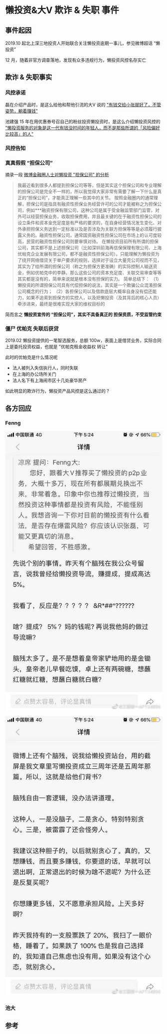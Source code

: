 # 懒投资&大V 欺诈 & 失职 事件

## 事件起因

2019.10 起北上深三地投资人开始联合关注懒投资逾期一事儿，参见微博超话 “懒投资”

12 月，随着非官方调查落地，发现有众多违规行为，懒投资风控名存实亡

## 欺诈 & 失职事实

### 风控承诺

磊在介绍产品时，是这么给他和帮他引流的大V 说的 ["有钱交给小张就好了，不管姿势，躺着赚钱"][1]

池建强 15 年在用优惠券号召自己的粉丝投资懒投资时，是这么介绍懒投资风控的 ["懒投资服务的对象是这一代有钱没时间的年轻人，而不是那些所谓的「风险偏好比较高」的人"][2]

### 风控告知

### 真真假假 “担保公司”

摘录一段 [微博金融圈人士对懒投资 "担保公司" 的分析][3]

> 我最近看到很多人都提到担保公司等等，但是其实这个担保公司和专业理解的担保公司是完全不一样的，所以我觉得大家非常有需要了解一下什么是真正的“担保公司”，才能真正理解一些其中的关节。
> 按照金融圈内的通常理解，担保公司是指具有融资性担保业务经营许可的公司才能被称之为担保公司，例如***融资担保有限公司，这种公司是属于受金融监管部门监管，对外可以经营担保业务，收取担保费用，并且最关键的在于融资性担保公司的设立条件和资本金充足度是有严格的要求的，在自身经营情况发生变化、对外承担担保义务达到一定标准以及是否涉及为关联方担保等等是必须履行披露义务的。融资性担保公司，通常国资融资性担保公司在市场上的认可度较高，民营的融资性担保公司则要审慎对待。
> 在懒投资目前所有所谓的担保公司，其实都不是上述担保公司（比如深圳前海再信保保理有限公司、上海优帕克企业发展有限公司，都不是融资性担保公司）。只能理解为懒投资为了绕开网络借贷关于单户要求的规则，选择对于设立大量壳公司视而不见，其实为了给所谓的担保公司（称之为担保方更准确）的实际控制人输送资金，例如优帕克中的李静。那么这些公司的资本充足度、关联交易审查等等其实都是没有的，简单来说就是根本没有担保的实力。
> 简单总结下：
>（1）懒投资的所谓担保公司具有代偿担保的说法，其实是一个欺骗公众混淆担保公司概念的行为；
>（2）各担保公司以及借款底层大概率自身没有偿还能力，如果不追索到担保方的实控人，以及把懒投资（及其背后的核心人员）牵涉进来，最终是很难实现大家的维权目标的

简而言之 **懒投资宣传的 “担保公司”，其实不具备真正的 担保资质，不受监管约束**

### 僵尸 优帕克 失联后获贷

2019.02 懒投资提供的一笔智选服务，总额 100w，表面上是借贷业务，实际合同上是委托投资权益，也就是 "优帕克租金收益权 转让"

此时的优帕克是什么情况呢

- 法人被列入失信执行人，同时失联
- 在上海的办公场所关门
- 法人名下有上海闹市区十几处豪华房产

如此明显的欺诈行为，懒投资产品风控是这么通过的？

## 各方回应

### Fenng

![回骂网友](../screenshots/Fenng-Crash-1.png "")

![回骂网友](../screenshots/Fenng-Crash-2.png "")

### 池大

## 参考

[1]: https://mp.weixin.qq.com/s/aQtkMdOax3KmK9EXrjoxHA
[2]: https://web.archive.org/web/20191127103242/https://mp.weixin.qq.com/s/ebdwFb1DGf18ELtaTQikgg
[3]: https://weibo.com/1739323701/Ig9va5TvR
